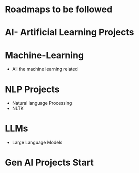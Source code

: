 # Roadmaps to be followed
# AI- Artificial Learning Projects
# Machine-Learning
- All the machine learning related 

# NLP Projects
- Natural language Processing
- NLTK

# LLMs
- Large Language Models
# Gen AI Projects Start

